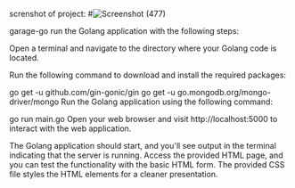 screnshot of project:
#![Screenshot (477)](https://github.com/nwnwnwt/garage-go/assets/76642739/aa85b85c-a21e-4b96-8ff5-ffc6f1a45d3a)
 
 garage-go
run the Golang application with the following steps:

Open a terminal and navigate to the directory where your Golang code is located.

Run the following command to download and install the required packages:

go get -u github.com/gin-gonic/gin
go get -u go.mongodb.org/mongo-driver/mongo
Run the Golang application using the following command:


go run main.go
Open your web browser and visit http://localhost:5000 to interact with the web application.

The Golang application should start, and you'll see output in the terminal indicating that the server is running. Access the provided HTML page, and you can test the functionality with the basic HTML form. The provided CSS file styles the HTML elements for a cleaner presentation.





